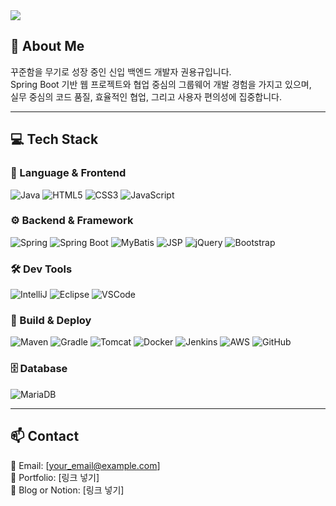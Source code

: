 <img src="https://capsule-render.vercel.app/api?type=waving&color=auto&height=300&section=header&text=안녕하세요,%20백엔드%20개발자%20권용규입니다!&fontSize=40&fontAlign=70&fontAlignY=40"/>

## 👋 About Me
꾸준함을 무기로 성장 중인 신입 백엔드 개발자 권용규입니다.  
Spring Boot 기반 웹 프로젝트와 협업 중심의 그룹웨어 개발 경험을 가지고 있으며,  
실무 중심의 코드 품질, 효율적인 협업, 그리고 사용자 편의성에 집중합니다.

---

## 💻 Tech Stack

### 🚀 Language & Frontend
![Java](https://img.shields.io/badge/Java-%23ED8B00.svg?style=flat-square&logo=openjdk&logoColor=white)
![HTML5](https://img.shields.io/badge/HTML5-%23E34F26.svg?style=flat-square&logo=html5&logoColor=white)
![CSS3](https://img.shields.io/badge/CSS3-%231572B6.svg?style=flat-square&logo=css3&logoColor=white)
![JavaScript](https://img.shields.io/badge/JavaScript-%23F7DF1E.svg?style=flat-square&logo=javascript&logoColor=black)

### ⚙️ Backend & Framework
![Spring](https://img.shields.io/badge/Spring-%236DB33F.svg?style=flat-square&logo=spring&logoColor=white)
![Spring Boot](https://img.shields.io/badge/SpringBoot-%236DB33F.svg?style=flat-square&logo=springboot&logoColor=white)
![MyBatis](https://img.shields.io/badge/MyBatis-181717.svg?style=flat-square&logo=MyBatis&logoColor=white)
![JSP](https://img.shields.io/badge/JSP-3776AB.svg?style=flat-square)
![jQuery](https://img.shields.io/badge/jQuery-%230769AD.svg?style=flat-square&logo=jquery&logoColor=white)
![Bootstrap](https://img.shields.io/badge/Bootstrap-%238511FA.svg?style=flat-square&logo=bootstrap&logoColor=white)

### 🛠 Dev Tools
![IntelliJ](https://img.shields.io/badge/IntelliJIDEA-000000.svg?style=flat-square&logo=intellij-idea&logoColor=white)
![Eclipse](https://img.shields.io/badge/Eclipse-FE7A16.svg?style=flat-square&logo=eclipse&logoColor=white)
![VSCode](https://img.shields.io/badge/VSCode-0078d7.svg?style=flat-square&logo=visual-studio-code&logoColor=white)

### 🧰 Build & Deploy
![Maven](https://img.shields.io/badge/Maven-C71A36.svg?style=flat-square&logo=apachemaven&logoColor=white)
![Gradle](https://img.shields.io/badge/Gradle-02303A.svg?style=flat-square&logo=gradle&logoColor=white)
![Tomcat](https://img.shields.io/badge/Tomcat-%23F8DC75.svg?style=flat-square&logo=apachetomcat&logoColor=black)
![Docker](https://img.shields.io/badge/Docker-%230db7ed.svg?style=flat-square&logo=docker&logoColor=white)
![Jenkins](https://img.shields.io/badge/Jenkins-%232C5263.svg?style=flat-square&logo=jenkins&logoColor=white)
![AWS](https://img.shields.io/badge/AWS-%23FF9900.svg?style=flat-square&logo=amazon-aws&logoColor=white)
![GitHub](https://img.shields.io/badge/GitHub-%23121011.svg?style=flat-square&logo=github&logoColor=white)

### 🗄 Database
![MariaDB](https://img.shields.io/badge/MariaDB-003545?style=flat-square&logo=mariadb&logoColor=white)

---

## 📫 Contact
📧 Email: [your_email@example.com]  
📌 Portfolio: [링크 넣기]  
📍 Blog or Notion: [링크 넣기]
